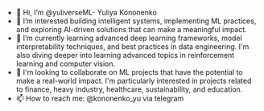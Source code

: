 - 👋 Hi, I’m @yuliverseML- Yuliya Kononenko
- 👀 I’m interested building intelligent systems, implementing ML practices, and exploring AI-driven solutions that can make a meaningful impact.
- 🌱 I’m currently learning advanced deep learning frameworks, model interpretability techniques, and best practices in data engineering. I'm also diving deeper into learning advanced topics in reinforcement learning and computer vision.
- 💞️ I'm looking to collaborate on  ML projects that have the potential to make a real-world impact. I'm particularly interested in projects related to finance, heavy industry, healthcare, sustainability, and education.
- 📫 How to reach me: @kononenko_yu via telegram


<!---
yuliyak24/yuliyak24 is a ✨ special ✨ repository because its `README.md` (this file) appears on your GitHub profile.
You can click the Preview link to take a look at your changes.
--->
